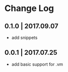 # Change Log

## 0.1.0 | 2017.09.07
- add snippets 

## 0.0.1 | 2017.07.25
- add basic support for .vm